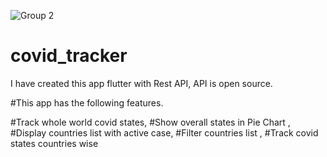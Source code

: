 ![Group 2](https://user-images.githubusercontent.com/47206155/147916110-d19e051b-3246-4377-a807-a1ff4d4a7e9f.png)
# covid_tracker

I have created this app flutter with Rest API, API is open source. 

#This app has the following features. 

#Track whole world covid states,
#Show overall states in Pie Chart ,
#Display countries list with active case, 
#Filter countries list ,
#Track covid states countries wise


